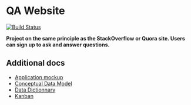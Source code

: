 # QA Website

[![Build Status](https://travis-ci.com/Eredost/QA-website.svg?branch=master)](https://travis-ci.com/Eredost/QA-website)

**Project on the same principle as the StackOverflow or Quora site. Users can sign up to ask and answer questions.**

## Additional docs

* [Application mockup](https://www.figma.com/file/6gf7N2G7k97br12bVO8m30/QAWebsite?node-id=0%3A1)
* [Conceptual Data Model](docs/MCD.md)
* [Data Dictionnary](docs/DD.md)
* [Kanban](https://trello.com/b/Rn90Wuab/qawebsite)